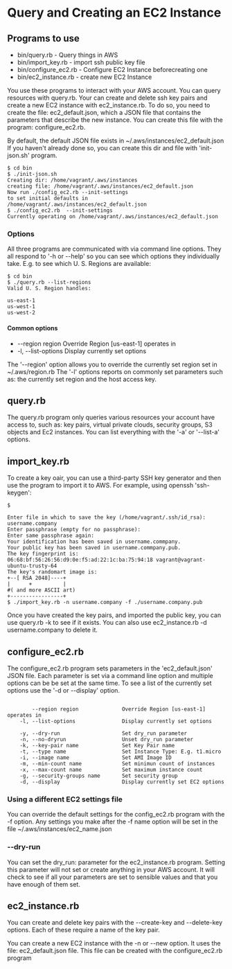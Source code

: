 # Query and Creating an EC2 Instance

## Programs to use

- bin/query.rb - Query things in AWS
- bin/import_key.rb - import ssh public key file
- bin/configure_ec2.rb - Configure EC2 Instance beforecreating one
- bin/ec2_instance.rb - create new EC2 Instance

You use these programs to interact with your AWS account.
You can query resources with query.rb. Your can create and delete ssh key pairs and create a new EC2 instance with ec2_instance.rb.
To do so, you need to create the file: ec2_default.json, which a JSON file
that contains the parameters that describe the new instance.
You can create this file with the program: configure_ec2.rb.


By default, the default JSON file exists in ~/.aws/instances/ec2_default.json
If you haven't already done so, you can create this dir and file with 'init-json.sh' program.


```
$ cd bin
$ ./init-json.sh
Creating dir: /home/vagrant/.aws/instances
creating file: /home/vagrant/.aws/instances/ec2_default.json
Now run ./config_ec2.rb --init-settings
to set initial defaults in /home/vagrant/.aws/instances/ec2_default.json
$ ./config_ec2.rb  --init-settings
Currently operating on /home/vagrant/.aws/instances/ec2_default.json

```

### Options

All three programs are communicated with via command line options.
They all respond to '-h or --help' so you can see which options
they individually take. E.g. to see which U. S. Regions are available:


```
$ cd bin
$ ./query.rb --list-regions
Valid U. S. Region handles:

us-east-1
us-west-1
us-west-2

```

#### Common options

- --region region              Override Region [us-east-1] operates in
- -l, --list-options               Display currently set options

The '--region' option allows you to override the currently set region
set in ~/.aws/region.rb
The '-l' options reports on commonly set parameters such as:
the currently set region and the host access key.


## query.rb

The query.rb program only queries various resources your account have access to, such as:
key pairs, virtual private clouds, security groups, S3 objects and Ec2 instances.
You can list everything with the '-a' or '--list-a' options.


## import_key.rb

To create a key oair,  you can use a third-party SSH key generator and then use the program to import it to AWS.
For example, using openssh 'ssh-keygen':


```
$ 

Enter file in which to save the key (/home/vagrant/.ssh/id_rsa): username.company
Enter passphrase (empty for no passphrase): 
Enter same passphrase again: 
Your identification has been saved in username.commpany.
Your public key has been saved in username.commpany.pub.
The key fingerprint is:
06:68:bf:56:26:56:d9:0e:f5:ad:22:1c:ba:75:94:18 vagrant@vagrant-ubuntu-trusty-64
The key's randomart image is:
+--[ RSA 2048]----+
|      +          |
#( and more ASCII art)
+-----------------+
$ ./import_key.rb -n username.company -f ./username.company.pub

```

Once you have created the key pairs, and imported the public key, 
you can use query.rb -k to see if it exists.
You can also use ec2_instance.rb -d username.company to delete it.


## configure_ec2.rb

The configure_ec2.rb program sets parameters in the 'ec2_default.json' JSON file.
Each parameter is set via a command line option and multiple options can be
be set at the same time. To see a list of the currently set options use the '-d or --display' option.


```

        --region region              Override Region [us-east-1] operates in
    -l, --list-options               Display currently set options

    -y, --dry-run                    Set dry_run parameter
    -n, --no-dryrun                  Unset dry_run parameter
    -k, --key-pair name              Set Key Pair name
    -t, --type name                  Set Instance Type: E.g. t1.micro
    -i, --image name                 Set AMI Image ID
    -m, --min-count name             Set minimun count of instances
    -x, --max-count name             Set maximum instance count
    -g, --security-groups name       Set security group
    -d, --display                    Display currently set EC2 options

```

### Using a different EC2 settings file

You can override the default settings for the config_ec2.rb program with the -f option.
Any settings you make after the -f name option will be set in the file ~/.aws/instances/ec2_name.json


### --dry-run

You can set the dry_run: parameter for the ec2_instance.rb program. Setting this parameter will
not set or create anything in your AWS account. It will check
to see if all your parameters are set to sensible values
and that you have enough of them set.


## ec2_instance.rb

You can create and delete key pairs with the --create-key and --delete-key options. Each of these require a name of the key pair.


You can create a new EC2 instance with the -n or --new option.
It uses the file: ec2_default.json file. This file can be created
with the configure_ec2.rb program


